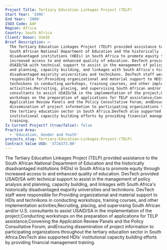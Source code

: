 ```yaml
---
Project Title: Tertiary Education Linkages Project (TELP)
Start Year: '1995'
End Year: '2000'
ISO3 Code: AAF
Region: Africa
Country: South Africa
Client/ Donor: USAID
Brief Description: >-
  The Tertiary Education Linkages Project (TELP) provided assistance to the
  South African National Department of Education and the historically
  disadvantaged institutions (HDIs) in South Africa to promote equity through
  increased access to and enhanced quality of education. DevTech provided
  USAID/SA with technical support to assist in the management of policy analysis
  and planning, capacity building, and linkages with South Africa's historically
  disadvantaged majority universities and technikons. DevTech staff were
  responsible for:Providing organizational and material support to HDIs and
  technikons in conducting workshops, training courses, and other implementation
  activities;Recruiting, placing, and supervising South African and/or U.S.
  consultants to assist USAID/SA in the implementation of the project;Conducting
  workshops on the preparation of applications for TELP assistance;Convening the
  Application Review Panels and the Policy Consultative Forum; andEnsuring
  dissemination of project information to participating organizations throughout
  the tertiary education sector in South Africa.DevTech also supported HDIs'
  institutional capacity building efforts by providing financial management
  training.
Is Current Project? (true/false): false
Practice Area:
  - 'Education, Gender and Youth'
projects_slug: Tertiary-Education-Linkages-Project-(TELP)
Contract Value USD: '3724373.00'
---
```

The Tertiary Education Linkages Project (TELP) provided assistance to the South African National Department of Education and the historically disadvantaged institutions (HDIs) in South Africa to promote equity through increased access to and enhanced quality of education. DevTech provided USAID/SA with technical support to assist in the management of policy analysis and planning, capacity building, and linkages with South Africa's historically disadvantaged majority universities and technikons. DevTech staff were responsible for:Providing organizational and material support to HDIs and technikons in conducting workshops, training courses, and other implementation activities;Recruiting, placing, and supervising South African and/or U.S. consultants to assist USAID/SA in the implementation of the project;Conducting workshops on the preparation of applications for TELP assistance;Convening the Application Review Panels and the Policy Consultative Forum; andEnsuring dissemination of project information to participating organizations throughout the tertiary education sector in South Africa.DevTech also supported HDIs' institutional capacity building efforts by providing financial management training.